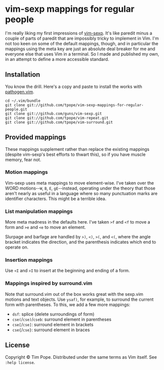 # vim-sexp mappings for regular people

I'm really liking my first impressions of [vim-sexp][].  It's like paredit
minus a couple of parts of paredit that are impossibly tricky to implement in
Vim.  I'm not too keen on some of the default mappings, though, and in
particular the mappings using the meta key are just an absolute deal breaker
for me and everyone else that uses Vim in a terminal.  So I made and published
my own, in an attempt to define a more accessible standard.

[vim-sexp]: https://github.com/guns/vim-sexp

## Installation

You know the drill.  Here's a copy and paste to install the works with
[pathogen.vim](https://github.com/tpope/vim-pathogen).

    cd ~/.vim/bundle
    git clone git://github.com/tpope/vim-sexp-mappings-for-regular-people.git
    git clone git://github.com/guns/vim-sexp.git
    git clone git://github.com/tpope/vim-repeat.git
    git clone git://github.com/tpope/vim-surround.git

## Provided mappings

These mappings supplement rather than replace the existing mappings (despite
vim-sexp's best efforts to thwart this), so if you have muscle memory, fear
not.

### Motion mappings

Vim-sexp uses meta mappings to move element-wise.  I've taken over the WORD
motions--`W`, `B`, `E`, `gE`--instead, operating under the theory that those
aren't nearly as useful in a language where so many punctuation marks are
identifier characters.  This might be a terrible idea.

### List manipulation mappings

More meta madness in the defaults here.  I've taken `>f` and `<f` to move a
form and `>e` and `<e` to move an element.

Slurpage and barfage are handled by `>)`, `<)`, `>(`, and `<(`, where the
angle bracket indicates the direction, and the parenthesis indicates which end
to operate on.

### Insertion mappings

Use `<I` and `>I` to insert at the beginning and ending of a form.

### Mappings inspired by surround.vim

Note that surround.vim out of the box works great with the sexp.vim motions
and text objects.  Use `ysaf)`, for example, to surround the current form with
parentheses.  To this, we add a few more mappings:

* `dsf`: splice (delete surroundings of form)
* `cse(`/`cse)`/`cseb`: surround element in parentheses
* `cse[`/`cse]`: surround element in brackets
* `cse{`/`cse}`: surround element in braces

## License

Copyright © Tim Pope.  Distributed under the same terms as Vim itself.
See `:help license`.
